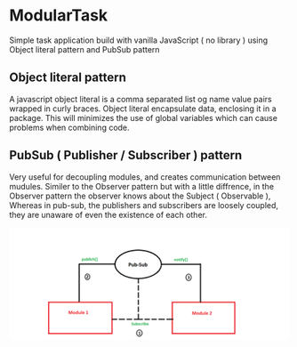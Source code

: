 # ModularTask
Simple task application build with vanilla JavaScript ( no library ) using Object  literal pattern and PubSub pattern 

## Object literal pattern
A javascript object literal is a comma separated list og name value pairs wrapped in curly braces. Object literal encapsulate data, enclosing it in a package.
This will minimizes the use of global variables which can cause problems when combining code.

## PubSub ( Publisher / Subscriber ) pattern
Very useful for decoupling modules, and creates communication between mudules. Similer to the Observer pattern but with a little diffrence, in the Observer pattern the observer knows about the Subject ( Observable ), Whereas in pub-sub, the publishers and subscribers are loosely coupled, they are unaware of even the existence of each other.

![Pub-Sub diagram](https://github.com/Aniss-nahim/ModularTask/blob/master/PubSub.png)
